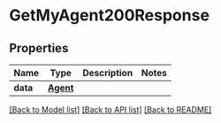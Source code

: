 # GetMyAgent200Response

## Properties
Name | Type | Description | Notes
------------ | ------------- | ------------- | -------------
**data** | [**Agent**](Agent.md) |  | 

[[Back to Model list]](../README.md#documentation-for-models) [[Back to API list]](../README.md#documentation-for-api-endpoints) [[Back to README]](../README.md)


